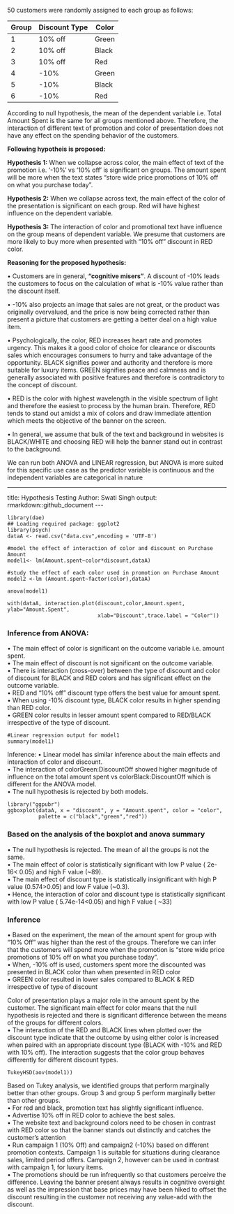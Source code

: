 50 customers were randomly assigned to each group as follows:

|Group|Discount Type|	Color
|---|---|---
|1|	10% off	|Green|
|2	|10% off	|Black|
|3|	10% off|	Red|
|4	|-10% |	Green|
|5	|-10% |	Black|
|6|	-10%	|Red|

According to null hypothesis, the mean of the dependent variable i.e. Total Amount Spent is the same for all groups mentioned above. 
Therefore, the interaction of different text of promotion and color of presentation does not have any effect on the spending behavior 
of the customers.

**Following hypotheis is proposed:**

**Hypothesis 1:** When we collapse across color, the main effect of text of the promotion i.e. ‘-10%’ vs ‘10% off’ is significant on groups. 
The amount spent will be more when the text states “store wide price promotions of 10% off on what you purchase today”.

**Hypothesis 2:** When we collapse across text, the main effect of the color of the presentation is significant on each group. 
Red will have highest influence on the dependent variable.

**Hypothesis 3:** The interaction of color and promotional text have influence on the group means of dependent variable. 
We presume that customers are more likely to buy more when presented with “10% off” discount in RED color.

**Reasoning for the proposed hypothesis:**

•	Customers are in general, **“cognitive misers”**. A discount of -10% leads the customers to focus on the calculation of what is -10% 
value rather than the discount itself.

•	-10% also projects an image that sales are not great, or the product was originally overvalued, and the price is now being corrected 
rather than present a picture that customers are getting a better deal on a high value item.

•	Psychologically, the color, RED increases heart rate and promotes urgency. This makes it a good color of choice for clearance or 
discounts sales which encourages consumers to hurry and take advantage of the opportunity. BLACK signifies power and authority and 
therefore is more suitable for luxury items. GREEN signifies peace and calmness and is generally associated with positive features and 
therefore is contradictory to the concept of discount.

•	RED is the color with highest wavelength in the visible spectrum of light and therefore the easiest to process by the human brain. 
Therefore, RED tends to stand out amidst a mix of colors and draw immediate attention which meets the objective of the banner on the 
screen.

•	In general, we assume that bulk of the text and background in websites is BLACK/WHITE and choosing RED will help the banner stand 
out in contrast to the background.

We can run both ANOVA and LINEAR regression, but ANOVA is more suited for this specific use case as the predictor variable is continuous and the independent variables are 
categorical in nature

---
title: Hypothesis Testing
  Author: Swati Singh
output: rmarkdown::github_document
        ---

```{r}
library(dae)
## Loading required package: ggplot2
library(psych)
dataA <- read.csv("data.csv",encoding = 'UTF-8')

#model the effect of interaction of color and discount on Purchase Amount
model1<- lm(Amount.spent~color*discount,dataA) 

#study the effect of each color used in promotion on Purchase Amount
model2 <-lm (Amount.spent~factor(color),dataA)
```

```{r}
anova(model1)
```

```{r}
with(dataA, interaction.plot(discount,color,Amount.spent, ylab="Amount.Spent",
                             xlab="Discount",trace.label = "Color"))

```
### Inference from ANOVA:
•	The main effect of color is significant on the outcome variable i.e. amount spent.\
•	The main effect of discount is not significant on the outcome variable.\
•	There is interaction (cross-over) between the type of discount and color of discount for BLACK and RED colors and has significant effect on the outcome variable.\
•	RED and “10% off” discount type offers the best value for amount spent. \
•	When using -10% discount type, BLACK color results in higher spending than RED color.\
•	GREEN color results in lesser amount spent compared to RED/BLACK irrespective of the type of discount.


```{r}
#Linear regression output for model1
summary(model1)
```
Inference:
•	Linear model has similar inference about the main effects and interaction of color and discount.\
•	The interaction of colorGreen:DiscountOff showed higher magnitude of influence on the total amount spent vs colorBlack:DiscountOff which is different for the ANOVA model.\
•	The null hypothesis is rejected by both models.

```{r}
library("ggpubr")
ggboxplot(dataA, x = "discount", y = "Amount.spent", color = "color",
          palette = c("black","green","red"))
```
### Based on the analysis of the boxplot and anova summary

•	The null hypothesis is rejected. The mean of all the groups is not the same.\
•	The main effect of color is statistically significant with low P value ( 2e-16< 0.05) and high F value (~89). \
•	The main effect of discount type is statistically insignificant with high P value (0.574>0.05) and low F value (~0.3). \
•	Hence, the interaction of color and discount type is statistically significant with low P value ( 5.74e-14<0.05) and high F value ( ~33) 
### Inference
•	Based on the experiment, the mean of the amount spent for group with “10% Off” was higher than the rest of the groups. Therefore we can infer that the customers will spend more when the promotion is “store wide price promotions of 10% off on what you purchase today”.\
•	When, -10% off is used, customers spent more the discounted was presented in BLACK color than when presented in RED color\
•	GREEN color resulted in lower sales compared to BLACK & RED irrespective of type of discount

Color of presentation plays a major role in the amount spent by the customer. The significant main effect for color means that the null hypothesis is rejected and there is significant difference between the means of the groups for different colors.\
•	The interaction of the RED and BLACK lines when plotted over the discount type indicate that the outcome by using either color is increased when paired with an appropriate discount type (BLACK with -10% and RED with 10% off). The interaction suggests that the color group behaves differently for different discount types.

```{r}
TukeyHSD(aov(model1))
```

Based on Tukey analysis, we identified groups that perform marginally better than other groups. Group 3 and group 5 perform marginally better than other groups.\
•	For red and black, promotion text has slightly significant influence.\
•	Advertise 10% off in RED color to achieve the best sales.\
•	The website text and background colors need to be chosen in contrast with RED color so that the banner stands out distinctly and catches the customer’s attention\
•	Run campaign 1 (10% Off) and campaign2 (-10%) based on different promotion contexts. Campaign 1 is suitable for situations during clearance sales, limited period offers. Campaign 2, however can be used in contrast with campaign 1, for luxury items. \
•	The promotions should be run infrequently so that customers perceive the difference. Leaving the banner present always results in cognitive oversight as well as the impression that base prices may have been hiked to offset the discount resulting in the customer not receiving any value-add with the discount. 



